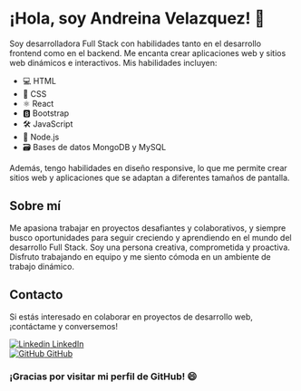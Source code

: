 # **¡Hola, soy Andreina Velazquez!** 👋

Soy desarrolladora Full Stack con habilidades tanto en el desarrollo frontend como en el backend. Me encanta crear aplicaciones web y sitios web dinámicos e interactivos. Mis habilidades incluyen:

- 💻 HTML
- 🎨 CSS
- ⚛️ React
- 🅱️ Bootstrap
- 🛠️ JavaScript
- 🚀 Node.js
- 🗃️ Bases de datos MongoDB y MySQL

Además, tengo habilidades en diseño responsive, lo que me permite crear sitios web y aplicaciones que se adaptan a diferentes tamaños de pantalla.

## Sobre mí

Me apasiona trabajar en proyectos desafiantes y colaborativos, y siempre busco oportunidades para seguir creciendo y aprendiendo en el mundo del desarrollo Full Stack. Soy una persona creativa, comprometida y proactiva. Disfruto trabajando en equipo y me siento cómoda en un ambiente de trabajo dinámico.

## Contacto

Si estás interesado en colaborar en proyectos de desarrollo web, ¡contáctame y conversemos!

[![Linkedin](https://i.stack.imgur.com/gVE0j.png) LinkedIn](https://www.linkedin.com/in/andreina-velazquez-311bba1a3/)  
[![GitHub](https://i.stack.imgur.com/tskMh.png) GitHub](https://github.com/andreinavlqz/) 

### ¡Gracias por visitar mi perfil de GitHub! 😄
